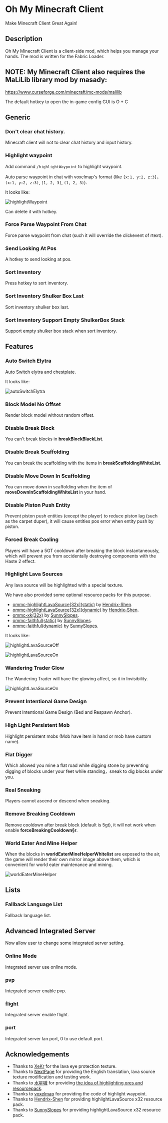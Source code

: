 # Oh My Minecraft Client

Make Minecraft Client Great Again!

## Description

Oh My Minecraft Client is a client-side mod, which helps you manage your hands. The mod is written for the Fabric
Loader.

## NOTE: My Minecraft Client also requires the MaLiLib library mod by masady:

https://www.curseforge.com/minecraft/mc-mods/malilib

The default hotkey to open the in-game config GUI is O + C

## Generic

### Don't clear chat history.

Minecraft client will not to clear chat history and input history.

### Highlight waypoint

Add command `/highlightWaypoint` to highlight waypoint.

Auto parse waypoint in chat with voxelmap's format (like `[x:1, y:2, z:3]`，`(x:1, y:2, z:3)`, `[1, 2, 3]`, `(1, 2, 3)`).

It looks like:

![highlightWaypoint](./docs/img/highlightWaypoint.png)

Can delete it with hotkey.

### Force Parse Waypoint From Chat

Force parse waypoint from chat (such it will override the clickevent of rtext).

### Send Looking At Pos

A hotkey to send looking at pos.

### Sort Inventory

Press hotkey to sort inventory.

### Sort Inventory Shulker Box Last

Sort inventory shulker box last.

### Sort Inventory Support Empty ShulkerBox Stack

Support empty shulker box stack when sort inventory.

## Features

### Auto Switch Elytra

Auto Switch elytra and chestplate.

It looks like:

![autoSwitchElytra](./docs/img/autoSwitchElytra.gif)

### Block Model No Offset

Render block model without random offset.

### Disable Break Block

You can't break blocks in **breakBlockBlackList**.

### Disable Break Scaffolding

You can break the scaffolding with the items in **breakScaffoldingWhiteList**.

### Disable Move Down In Scaffolding

You can move down in scaffolding when the item of **moveDownInScaffoldingWhiteList** in your hand.

### Disable Piston Push Entity

Prevent piston push entities (except the player) to reduce piston lag (such as the carpet duper), it will cause entities pos error when entity push by piston.

### Forced Break Cooling

Players will have a 5GT cooldown after breaking the block instantaneously, which will prevent you from accidentally
destroying components with the Haste 2 effect.

### Highlight Lava Sources

Any lava source will be highlighted with a special texture.

We have also provided some optional resource packs for this purpose.
+ [ommc-highlightLavaSource\[32x\](static)](https://github.com/plusls/oh-my-minecraft-client/raw/1.17/docs/file/ommc-highlightLavaSource[32x](static).zip) by [Hendrix-Shen](https://github.com/Hendrix-Shen).
+ [ommc-highlightLavaSource\[32x\](dynamic)](https://github.com/plusls/oh-my-minecraft-client/raw/1.17/docs/file/ommc-highlightLavaSource[32x](dynamic).zip) by [Hendrix-Shen](https://github.com/Hendrix-Shen).
+ [ommc-xk(32x)](https://github.com/plusls/oh-my-minecraft-client/raw/1.17/docs/file/ommc-xk(32x).zip) by [SunnySlopes](https://github.com/SunnySlopes).
+ [ommc-faithful(static)](https://github.com/plusls/oh-my-minecraft-client/raw/1.17/docs/file/ommc-faithful(static).zip) by [SunnySlopes](https://github.com/SunnySlopes).
+ [ommc-faithful(dynamic)](https://github.com/plusls/oh-my-minecraft-client/raw/1.17/docs/file/ommc-faithful(dynamic).zip) by [SunnySlopes](https://github.com/SunnySlopes).

It looks like:

![highlightLavaSourceOff](./docs/img/highlightLavaSourceOff.png)

![highlightLavaSourceOn](./docs/img/highlightLavaSourceOn.png)

### Wandering Trader Glow

The Wandering Trader will have the glowing affect, so it in Invisibility.

![highlightLavaSourceOn](./docs/img/highlightWanderingTrader.png)

### Prevent Intentional Game Design

Prevent Intentional Game Design (Bed and Respawn Anchor).

### High Light Persistent Mob

Highlight persistent mobs (Mob have item in hand or mob have custom name).

### Flat Digger

Which allowed you mine a flat road while digging stone by preventing digging of blocks under your feet while standing，sneak to dig blocks under you.

### Real Sneaking

Players cannot ascend or descend when sneaking.

### Remove Breaking Cooldown

Remove cooldown after break block (default is 5gt), it will not work when enable **forceBreakingCooldown§r**.


### World Eater And Mine Helper

When the blocks in **worldEaterMineHelperWhitelist** are exposed to the air, the game will render their own mirror image
above them, which is convenient for world eater maintenance and mining.

![worldEaterMineHelper](./docs/img/worldEaterMineHelper.png)

## Lists

### Fallback Language List

Fallback language list.

## Advanced Integrated Server

Now allow user to change some integrated server setting.

### Online Mode

Integrated server use online mode.

### pvp

Integrated server enable pvp.

### flight

Integrated server enable flight.

### port

Integrated server lan port, 0 to use default port.

## Acknowledgements

+ Thanks to [XeKr](https://space.bilibili.com/5930630) for the lava eye protection texture.
+ Thanks to [NextPage](https://github.com/Next-Page-Vi) for providing the English translation, lava source texture
  modification and testing work.
+ Thanks to [水星嗷](https://space.bilibili.com/18525909) for
  providing [the idea of highlighting ores and resourcepack](https://www.bilibili.com/video/BV1w64y1D7wP).
+ Thanks to [voxelmap](https://www.curseforge.com/minecraft/mc-mods/voxelmap) for providing the code of highlight waypoint.
+ Thanks to [Hendrix-Shen](https://github.com/Hendrix-Shen) for providing highlightLavaSource x32 resource pack.
+ Thanks to [SunnySlopes](https://github.com/SunnySlopes) for providing highlightLavaSource x32 resource pack.
